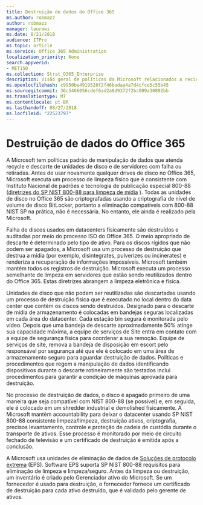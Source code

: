 ```yaml
---
title: Destruição de dados do Office 365
ms.author: robmazz
author: robmazz
manager: laurawi
ms.date: 8/21/2018
audience: ITPro
ms.topic: article
ms.service: Office 365 Administration
localization_priority: None
search.appverid:
- MET150
ms.collection: Strat_O365_Enterprise
description: Visão geral de políticas da Microsoft relacionados a reciclagem, descarte ou destruição das unidades de disco de datacenter do Office 365 e servidores.
ms.openlocfilehash: c9950be4919520f2f46badaa4a7d4cfce5c55b45
ms.sourcegitcommit: 36c5466056cdef6ad2a8d9372f2bc009a30892bb
ms.translationtype: MT
ms.contentlocale: pt-BR
ms.lasthandoff: 08/27/2018
ms.locfileid: "22523797"
---
```

# <a name="office-365-data-destruction"></a>Destruição de dados do Office 365
A Microsoft tem políticas padrão de manipulação de dados que atenda recycle e descarte de unidades de disco e de servidores com falha ou retiradas. Antes de usar novamente qualquer drives de disco no Office 365, Microsoft executa um processo de limpeza físico que é consistente com Instituto Nacional de padrões e tecnologia de publicação especial 800-88 ([diretrizes do SP NIST 800-88 para limpeza de mídia](http://nvlpubs.nist.gov/nistpubs/SpecialPublications/NIST.SP.800-88r1.pdf) ). Todas as unidades de disco no Office 365 são criptografadas usando a criptografia de nível de volume de disco BitLocker, portanto a eliminação compatíveis com 800-88 NIST SP na prática, não é necessária. No entanto, ele ainda é realizado pela Microsoft.

Falha de discos usados em datacenters fisicamente são destruídos e auditadas por meio do processo ISO do Office 365. O meio apropriado de descarte é determinado pelo tipo de ativo. Para os discos rígidos que não podem ser apagados, a Microsoft usa um processo de destruição que destrua a mídia (por exemplo, disintegrates, pulverizes ou incinerates) e renderiza a recuperação de informações impossíveis. Microsoft também mantém todos os registros de destruição. Microsoft executa um processo semelhante de limpeza em servidores que estão sendo reutilizados dentro do Office 365. Estas diretrizes abrangem a limpeza eletrônica e física.

Unidades de disco que não podem ser reutilizadas são descartadas usando um processo de destruição física que é executado no local dentro do data center que contém os discos sendo destruídos. Designado para o descarte de mídia de armazenamento é colocadas em bandejas seguras localizadas em cada área do datacenter. Cada estação bin segura é monitorada pelo vídeo. Depois que uma bandeja de descarte aproximadamente 50% atinge sua capacidade máxima, a equipe de serviços de Site entra em contato com a equipe de segurança física para coordenar a sua remoção. Equipe de serviços de site, remova a bandeja de disposição em escort pelo responsável por segurança até que ele é colocado em uma área de armazenamento seguro para aguardar destruição de dados. Políticas e procedimentos que regem a manipulação de dados identificando dispositivos durante o descarte rotineiramente são testados inclui procedimentos para garantir a condição de máquinas aprovada para destruição.

No processo de destruição de dados, o disco é apagado primeiro de uma maneira que seja compatível com NIST 800-88 (se possível) e, em seguida, ele é colocado em um shredder industrial e demolished fisicamente. A Microsoft mantém accountability para deixar o datacenter usando SP NIST 800-88 consistente limpeza/limpeza, destruição ativos, criptografia, precisos levantamento, controle e proteção de cadeia de custódia durante o transporte de ativos. Esse processo é monitorado por meio de circuito fechado de televisão e um certificado de destruição é emitida após a conclusão.

A Microsoft usa unidades de eliminação de dados de [Soluções de protocolo extrema](http://www.enterprisedataerasure.com/) (EPS). Software EPS suporta SP NIST 800-88 requisitos para eliminação de limpeza e limpeza/seguro. Antes da limpeza ou destruição, um inventário é criado pelo Gerenciador ativo do Microsoft. Se um fornecedor é usado para destruição, o fornecedor fornece um certificado de destruição para cada ativo destruído, que é validado pelo gerente de ativos.
